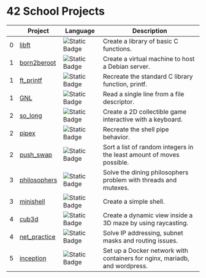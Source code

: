 # 42 School Projects

| | Project | Language | Description |
|--------|---------|----------|-------------|
| 0 | [libft](https://github.com/DiAraz/42_school_projects/tree/main/libft)               | ![Static Badge](https://img.shields.io/badge/C-0D1117?style=for-the-badge&logo=c&logoColor=blue) | Create a library of basic C functions. |
| 1 | [born2beroot](https://github.com/DiAraz/42_school_projects/tree/main/Born2beroot)   | ![Static Badge](https://img.shields.io/badge/shell-0D1117?style=for-the-badge&logo=gnu-bash&logoColor=white) | Create a virtual machine to host a Debian server. |
| 1 | [ft_printf](https://github.com/DiAraz/42_school_projects/tree/main/ft_printf)       | ![Static Badge](https://img.shields.io/badge/C-0D1117?style=for-the-badge&logo=c&logoColor=blue) | Recreate the standard C library function, printf. |
| 1 | [GNL](https://github.com/DiAraz/42_school_projects/tree/main/get_next_line)         | ![Static Badge](https://img.shields.io/badge/C-0D1117?style=for-the-badge&logo=c&logoColor=blue)          | Read a single line from a file descriptor. |
| 2 | [so_long](https://github.com/DiAraz/42_school_projects/tree/main/so_long)         | ![Static Badge](https://img.shields.io/badge/C-0D1117?style=for-the-badge&logo=c&logoColor=blue) | Create a 2D collectible game interactive with a keyboard. |
| 2 | [pipex](https://github.com/DiAraz/42_school_projects/tree/main/pipex)               | ![Static Badge](https://img.shields.io/badge/C-0D1117?style=for-the-badge&logo=c&logoColor=blue) | Recreate the shell pipe behavior. |
| 2 | [push_swap](https://github.com/DiAraz/42_school_projects/tree/main/push_swap)       | ![Static Badge](https://img.shields.io/badge/C-0D1117?style=for-the-badge&logo=c&logoColor=blue) | Sort a list of random integers in the least amount of moves possible. |
| 3 | [philosophers](https://github.com/DiAraz/42_school_projects/tree/main/philosophers) | ![Static Badge](https://img.shields.io/badge/C-0D1117?style=for-the-badge&logo=c&logoColor=blue) | Solve the dining philosophers problem with threads and mutexes. |
| 3 | [minishell](https://github.com/DiAraz/42_school_projects/tree/main/minishell) | ![Static Badge](https://img.shields.io/badge/C-0D1117?style=for-the-badge&logo=c&logoColor=blue) | Create a simple shell. |
| 4 | [cub3d](https://github.com/DiAraz/42_school_projects/tree/main/cub3d) | ![Static Badge](https://img.shields.io/badge/C-0D1117?style=for-the-badge&logo=c&logoColor=blue) | Create a dynamic view inside a 3D maze by using raycasting. |
| 4 | [net_practice](https://github.com/DiAraz/42_school_projects/tree/main/net_practice) | ![Static Badge](https://img.shields.io/badge/shell-0D1117?style=for-the-badge&logo=gnu-bash&logoColor=white) | Solve IP addressing, subnet masks and routing issues. |
| 5 | [inception](https://github.com/DiAraz/42_school_projects/tree/main/inception) | ![Static Badge](https://img.shields.io/badge/shell-0D1117?style=for-the-badge&logo=gnu-bash&logoColor=white) | Set up a Docker network with containers for nginx, mariadb, and wordpress. |


